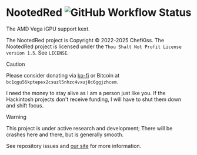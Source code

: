 # NootedRed ![GitHub Workflow Status](https://img.shields.io/github/actions/workflow/status/ChefKissInc/NootedRed/main.yml?branch=master&logo=github&style=for-the-badge)

The AMD Vega iGPU support kext.

The NootedRed project is Copyright © 2022-2025 ChefKiss. The NootedRed project is licensed under the `Thou Shalt Not Profit License version 1.5`. See `LICENSE`.

> [!CAUTION]
> Please consider donating via [ko-fi](https://ko-fi.com/chefkiss) or Bitcoin at `bc1qgu56kptepex2csuzl5nhzc4vxuj8c6ggjzhcem`.
>
> I need the money to stay alive as I am a person just like you. If the Hackintosh projects don't receive funding, I will have to shut them down and shift focus.

> [!WARNING]
> This project is under active research and development; There will be crashes here and there, but is generally smooth.
>
> See repository issues and [our site](https://chefkissinc.github.io/applehax/nootedred) for more information.
